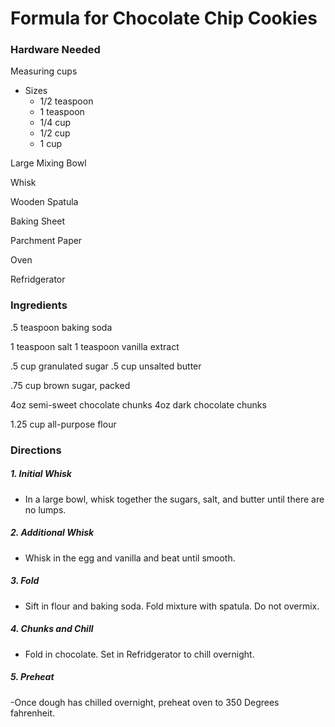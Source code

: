 # Formula for Chocolate Chip Cookies

### Hardware Needed

Measuring cups
- Sizes
  - 1/2 teaspoon
  - 1 teaspoon
  - 1/4 cup
  - 1/2 cup
  - 1 cup

Large Mixing Bowl

Whisk

Wooden Spatula

Baking Sheet

Parchment Paper 

Oven 

Refridgerator


### Ingredients

.5 teaspoon baking soda

1 teaspoon salt
1 teaspoon vanilla extract

.5 cup granulated sugar
.5 cup unsalted butter

.75 cup brown sugar, packed

4oz semi-sweet chocolate chunks
4oz dark chocolate chunks

1.25 cup all-purpose flour


### Directions

##### 1. Initial Whisk
- In a large bowl, whisk together the sugars, salt, and butter until there are no lumps.

##### 2. Additional Whisk
- Whisk in the egg and vanilla and beat until smooth.

##### 3. Fold
- Sift in flour and baking soda. Fold mixture with spatula. Do not overmix.

##### 4. Chunks and Chill
- Fold in chocolate. Set in Refridgerator to chill overnight.

##### 5. Preheat
-Once dough has chilled overnight, preheat oven to 350 Degrees fahrenheit.




